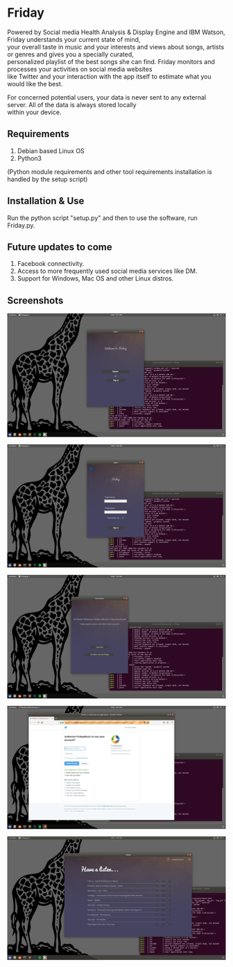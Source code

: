 # Friday
Powered by Social media Health Analysis & Display Engine and IBM Watson, Friday understands your current state of mind,  
your overall taste in music and your interests and views about songs, artists or genres and gives you a specially curated,  
personalized playlist of the best songs she can find. Friday monitors and processes your activities on social media websites  
like Twitter and your interaction with the app itself to estimate what you would like the best.
  
For concerned potential users, your data is never sent to any external server. All of the data is always stored locally  
within your device.  
  
## Requirements
1. Debian based Linux OS  
2. Python3  
  
(Python module requirements and other tool requirements installation is handled by the setup script)
  
## Installation & Use
Run the python script "setup.py" and then to use the software, run Friday.py.  
  
  
## Future updates to come
1. Facebook connectivity.
2. Access to more frequently used social media services like DM.
3. Support for Windows, Mac OS and other Linux distros.

  
## Screenshots
  
![1](data/screens/1.png)
  
![2](data/screens/2.png)
    
![3](data/screens/3.png)

![4](data/screens/4.png)

![5](data/screens/5.png)